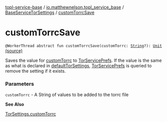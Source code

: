 [topl-service-base](../../index.md) / [io.matthewnelson.topl_service_base](../index.md) / [BaseServiceTorSettings](index.md) / [customTorrcSave](./custom-torrc-save.md)

# customTorrcSave

`@WorkerThread abstract fun customTorrcSave(customTorrc: `[`String`](https://kotlinlang.org/api/latest/jvm/stdlib/kotlin/-string/index.html)`?): `[`Unit`](https://kotlinlang.org/api/latest/jvm/stdlib/kotlin/-unit/index.html) [(source)](https://github.com/05nelsonm/TorOnionProxyLibrary-Android/blob/master/topl-service-base/src/main/java/io/matthewnelson/topl_service_base/BaseServiceTorSettings.kt#L180)

Saves the value for [customTorrc](custom-torrc-save.md#io.matthewnelson.topl_service_base.BaseServiceTorSettings$customTorrcSave(kotlin.String)/customTorrc) to [TorServicePrefs](../-tor-service-prefs/index.md). If the value is the same as what is
declared in [defaultTorSettings](default-tor-settings.md), [TorServicePrefs](../-tor-service-prefs/index.md) is queried to remove the setting if
it exists.

### Parameters

`customTorrc` - A String of values to be added to the torrc file

**See Also**

[TorSettings.customTorrc](../../..//topl-core-base/io.matthewnelson.topl_core_base/-tor-settings/custom-torrc.md)

